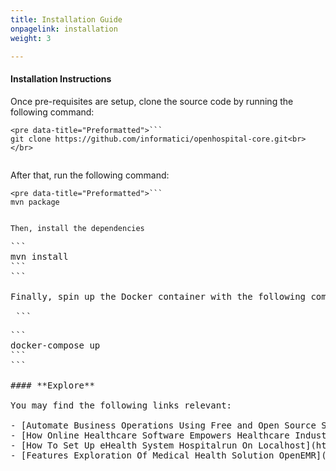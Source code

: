 ```yaml
---
title: Installation Guide
onpagelink: installation
weight: 3

---
```


#### **Installation Instructions**

Once pre-requisites are setup, clone the source code by running the following command:

 ```
<pre data-title="Preformatted">```
git clone https://github.com/informatici/openhospital-core.git<br></br>
``````

```
```

After that, run the following command:

 ```
<pre data-title="Preformatted">```
mvn package
```
```

Then, install the dependencies

 ```
<pre data-title="Preformatted">```
mvn install
```
```

Finally, spin up the Docker container with the following command:

 ```
<pre data-title="Preformatted">```
docker-compose up
```
```

#### **Explore**

<div class="entry-content">You may find the following links relevant:

- [Automate Business Operations Using Free and Open Source Software](https://blog.containerize.com/2020/08/27/automate-business-operations-using-open-source-software/)
- [How Online Healthcare Software Empowers Healthcare Industry](https://blog.containerize.com/2021/02/12/how-online-healthcare-software-empowers-healthcare-industry/)
- [How To Set Up eHealth System Hospitalrun On Localhost](https://blog.containerize.com/2021/02/19/how-to-set-up-ehealth-system-hospitalrun-on-localhost/)
- [Features Exploration Of Medical Health Solution OpenEMR](https://blog.containerize.com/2021/02/26/features-exploration-of-medical-health-solution-openemr/)
 
 </div>